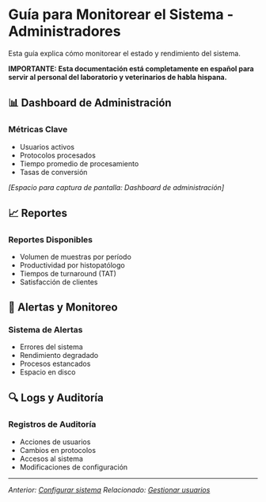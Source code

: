 # Guía para Monitorear el Sistema - Administradores

Esta guía explica cómo monitorear el estado y rendimiento del sistema.

**IMPORTANTE: Esta documentación está completamente en español para servir al personal del laboratorio y veterinarios de habla hispana.**

## 📊 Dashboard de Administración

### Métricas Clave
- Usuarios activos
- Protocolos procesados
- Tiempo promedio de procesamiento
- Tasas de conversión

_[Espacio para captura de pantalla: Dashboard de administración]_

## 📈 Reportes

### Reportes Disponibles
- Volumen de muestras por período
- Productividad por histopatólogo
- Tiempos de turnaround (TAT)
- Satisfacción de clientes

## 🚨 Alertas y Monitoreo

### Sistema de Alertas
- Errores del sistema
- Rendimiento degradado
- Procesos estancados
- Espacio en disco

## 🔍 Logs y Auditoría

### Registros de Auditoría
- Acciones de usuarios
- Cambios en protocolos
- Accesos al sistema
- Modificaciones de configuración

---

*Anterior: [Configurar sistema](system-settings.md)*
*Relacionado: [Gestionar usuarios](managing-users.md)*

